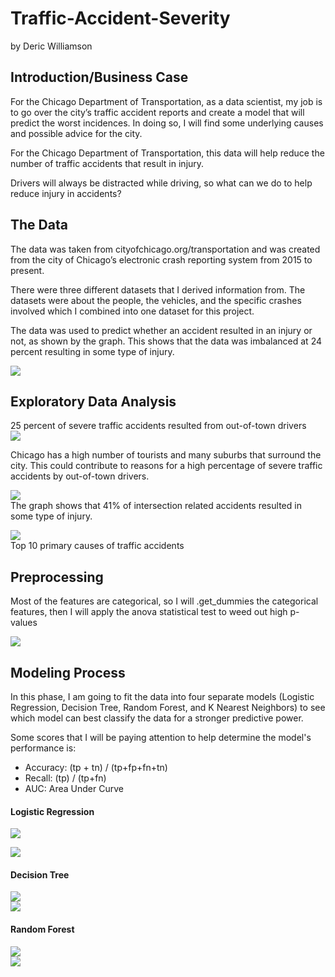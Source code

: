# Traffic-Accident-Severity
by Deric Williamson

## Introduction/Business Case
For the Chicago Department of Transportation, as a data scientist, my job is to go over the city’s traffic accident reports and create a model that will predict the worst incidences. In doing so, I will find some underlying causes and possible advice for the city.   

For the Chicago Department of Transportation, this data will help reduce the number of traffic accidents that result in injury.

Drivers will always be distracted while driving, so what can we do to help reduce injury in accidents?


## The Data
The data was taken from cityofchicago.org/transportation and was created from the city of Chicago’s electronic crash reporting system from 2015 to present. 

There were three different datasets that I derived information from. The datasets were about the people, the vehicles, and the specific crashes involved which I combined into one dataset for this project.  

The data was used to predict whether an accident resulted in an injury or not, as shown by the graph. This shows that the data was imbalanced at 24 percent resulting in some type of injury.

![](images/Severe_count.PNG)  

## Exploratory Data Analysis

25 percent of severe traffic accidents resulted from out-of-town drivers  
![](images/outoftown.PNG)  

Chicago has a high number of tourists and many suburbs that surround the city. This could contribute to reasons for a high percentage of severe traffic accidents by out-of-town drivers. 


![](images/intersection.PNG)  
The graph shows that 41% of intersection related accidents resulted in some type of injury.

![](images/Primary_cause.PNG)  
Top 10 primary causes of traffic accidents 

## Preprocessing
Most of the features are categorical, so I will .get_dummies the categorical features, then I will apply the anova statistical test to weed out high p-values 

![](images/anova.PNG)  

## Modeling Process
In this phase, I am going to fit the data into four separate models (Logistic Regression, Decision Tree, Random Forest, and K Nearest Neighbors) to see which model can best classify the data for a stronger predictive power.

Some scores that I will be paying attention to help determine the model's performance is:

- Accuracy: (tp + tn) / (tp+fp+fn+tn)
- Recall: (tp) / (tp+fn)
- AUC: Area Under Curve

#### Logistic Regression

![](images/log_report.PNG)  

![](images/log_confusion.PNG)

#### Decision Tree
![](images/dt_report.PNG)  
![](images/dt_confustion.PNG)  

#### Random Forest
![](images/rf_report.PNG)  
![](images/rf_confusion.PNG)  




